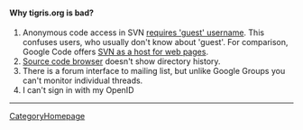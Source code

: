 

#### Why tigris.org is bad?

1. Anonymous code access in SVN [requires 'guest' username](http://scons.tigris.org/ds/viewMessage.do?dsForumId=1268&dsMessageId=2445781). This confuses users, who usually don't know about 'guest'. For comparison, Google Code offers [SVN as a host for web pages](http://code.google.com/p/support/wiki/SubversionFAQ#How_can_I_make_SVN_serve_HTML_and_images_with_the_correct_Conten). 
1. [Source code browser](http://scons.tigris.org/source/browse/scons/) doesn't show directory history. 
1. There is a forum interface to mailing list, but unlike Google Groups you can't monitor individual threads. 
1. I can't sign in with my OpenID 


---

 [CategoryHomepage](CategoryHomepage) 
